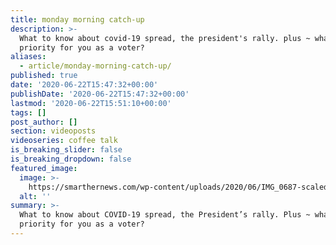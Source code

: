 ```yaml
---
title: monday morning catch-up
description: >-
  What to know about covid-19 spread, the president's rally. plus ~ what is the
  priority for you as a voter?
aliases:
  - article/monday-morning-catch-up/
published: true
date: '2020-06-22T15:47:32+00:00'
publishDate: '2020-06-22T15:47:32+00:00'
lastmod: '2020-06-22T15:51:10+00:00'
tags: []
post_author: []
section: videoposts
videoseries: coffee talk
is_breaking_slider: false
is_breaking_dropdown: false
featured_image:
  image: >-
    https://smarthernews.com/wp-content/uploads/2020/06/IMG_0687-scaled-e1592841031906-1024x961.jpg
  alt: ''
summary: >-
  What to know about COVID-19 spread, the President’s rally. Plus ~ what is the
  priority for you as a voter?
---
```

